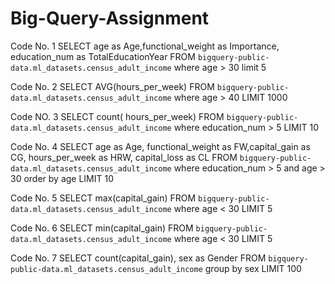 # Big-Query-Assignment
Code No. 1 
SELECT age as Age,functional_weight as Importance, education_num as TotalEducationYear  FROM `bigquery-public-data.ml_datasets.census_adult_income`
where age > 30 
limit 5

Code No. 2 
SELECT AVG(hours_per_week)  FROM `bigquery-public-data.ml_datasets.census_adult_income` 
where age > 40
LIMIT 1000

Code NO. 3
SELECT count( hours_per_week) FROM `bigquery-public-data.ml_datasets.census_adult_income` 
where education_num > 5
LIMIT 10

Code No. 4
SELECT age as Age, functional_weight as FW,capital_gain as CG, hours_per_week as  HRW, capital_loss as CL   FROM `bigquery-public-data.ml_datasets.census_adult_income` 
where education_num > 5 and age > 30
order by age
LIMIT 10

Code No. 5
SELECT max(capital_gain)   FROM `bigquery-public-data.ml_datasets.census_adult_income` 
where age < 30 
LIMIT 5

Code No. 6
SELECT min(capital_gain)   FROM `bigquery-public-data.ml_datasets.census_adult_income` 
where age < 30 
LIMIT 5

Code No. 7
SELECT count(capital_gain), sex as Gender  FROM `bigquery-public-data.ml_datasets.census_adult_income` 
group by sex
LIMIT 100

